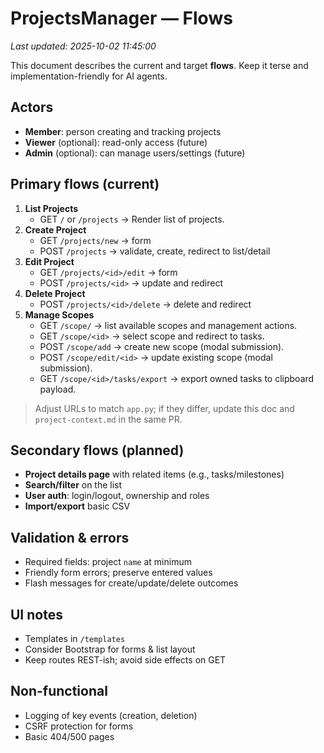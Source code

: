# ProjectsManager — Flows
_Last updated: 2025-10-02 11:45:00_

This document describes the current and target **flows**. Keep it terse and implementation-friendly for AI agents.

## Actors
- **Member**: person creating and tracking projects
- **Viewer** (optional): read-only access (future)
- **Admin** (optional): can manage users/settings (future)

## Primary flows (current)
1. **List Projects**
   - GET `/` or `/projects` → Render list of projects.
2. **Create Project**
   - GET `/projects/new` → form
   - POST `/projects` → validate, create, redirect to list/detail
3. **Edit Project**
   - GET `/projects/<id>/edit` → form
   - POST `/projects/<id>` → update and redirect
4. **Delete Project**
   - POST `/projects/<id>/delete` → delete and redirect
5. **Manage Scopes**
   - GET `/scope/` → list available scopes and management actions.
   - GET `/scope/<id>` → select scope and redirect to tasks.
   - POST `/scope/add` → create new scope (modal submission).
   - POST `/scope/edit/<id>` → update existing scope (modal submission).
   - GET `/scope/<id>/tasks/export` → export owned tasks to clipboard payload.

> Adjust URLs to match `app.py`; if they differ, update this doc and `project-context.md` in the same PR.

## Secondary flows (planned)
- **Project details page** with related items (e.g., tasks/milestones)
- **Search/filter** on the list
- **User auth**: login/logout, ownership and roles
- **Import/export** basic CSV

## Validation & errors
- Required fields: project `name` at minimum
- Friendly form errors; preserve entered values
- Flash messages for create/update/delete outcomes

## UI notes
- Templates in `/templates`
- Consider Bootstrap for forms & list layout
- Keep routes REST-ish; avoid side effects on GET

## Non-functional
- Logging of key events (creation, deletion)
- CSRF protection for forms
- Basic 404/500 pages
